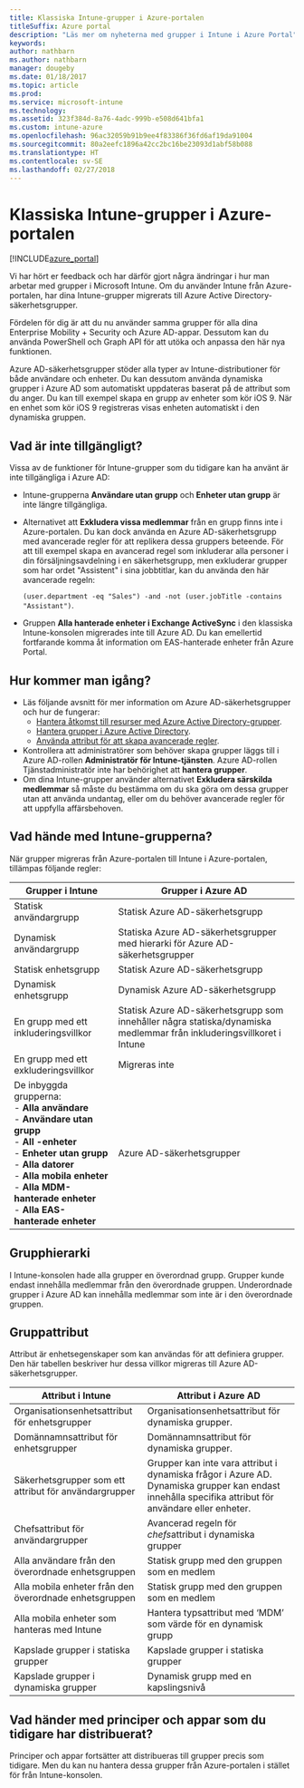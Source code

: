 ```yaml
---
title: Klassiska Intune-grupper i Azure-portalen
titleSuffix: Azure portal
description: "Läs mer om nyheterna med grupper i Intune i Azure Portal"
keywords: 
author: nathbarn
ms.author: nathbarn
manager: dougeby
ms.date: 01/18/2017
ms.topic: article
ms.prod: 
ms.service: microsoft-intune
ms.technology: 
ms.assetid: 323f384d-8a76-4adc-999b-e508d641bfa1
ms.custom: intune-azure
ms.openlocfilehash: 96ac32059b91b9ee4f83386f36fd6af19da91004
ms.sourcegitcommit: 80a2eefc1896a42cc2bc16be23093d1abf58b088
ms.translationtype: HT
ms.contentlocale: sv-SE
ms.lasthandoff: 02/27/2018
---
```

# <a name="intune-classic-groups-in-the-azure-portal"></a>Klassiska Intune-grupper i Azure-portalen

[!INCLUDE[azure_portal](./includes/azure_portal.md)]

Vi har hört er feedback och har därför gjort några ändringar i hur man arbetar med grupper i Microsoft Intune.
Om du använder Intune från Azure-portalen, har dina Intune-grupper migrerats till Azure Active Directory-säkerhetsgrupper.

Fördelen för dig är att du nu använder samma grupper för alla dina Enterprise Mobility + Security och Azure AD-appar. Dessutom kan du använda PowerShell och Graph API för att utöka och anpassa den här nya funktionen.

Azure AD-säkerhetsgrupper stöder alla typer av Intune-distributioner för både användare och enheter. Du kan dessutom använda dynamiska grupper i Azure AD som automatiskt uppdateras baserat på de attribut som du anger. Du kan till exempel skapa en grupp av enheter som kör iOS 9. När en enhet som kör iOS 9 registreras visas enheten automatiskt i den dynamiska gruppen.

## <a name="what-is-not-available"></a>Vad är inte tillgängligt?

Vissa av de funktioner för Intune-grupper som du tidigare kan ha använt är inte tillgängliga i Azure AD:

- Intune-grupperna **Användare utan grupp** och **Enheter utan grupp** är inte längre tillgängliga.
- Alternativet att **Exkludera vissa medlemmar** från en grupp finns inte i Azure-portalen. Du kan dock använda en Azure AD-säkerhetsgrupp med avancerade regler för att replikera dessa gruppers beteende. För att till exempel skapa en avancerad regel som inkluderar alla personer i din försäljningsavdelning i en säkerhetsgrupp, men exkluderar grupper som har ordet "Assistent" i sina jobbtitlar, kan du använda den här avancerade regeln:

  `(user.department -eq "Sales") -and -not (user.jobTitle -contains "Assistant")`.
- Gruppen **Alla hanterade enheter i Exchange ActiveSync** i den klassiska Intune-konsolen migrerades inte till Azure AD. Du kan emellertid fortfarande komma åt information om EAS-hanterade enheter från Azure Portal.

## <a name="how-to-get-started"></a>Hur kommer man igång?

- Läs följande avsnitt för mer information om Azure AD-säkerhetsgrupper och hur de fungerar:
    -  [Hantera åtkomst till resurser med Azure Active Directory-grupper](https://azure.microsoft.com/documentation/articles/active-directory-manage-groups/).
    -  [Hantera grupper i Azure Active Directory](https://azure.microsoft.com/documentation/articles/active-directory-accessmanagement-manage-groups/).
    -  [Använda attribut för att skapa avancerade regler](https://azure.microsoft.com/documentation/articles/active-directory-accessmanagement-groups-with-advanced-rules/).
-  Kontrollera att administratörer som behöver skapa grupper läggs till i Azure AD-rollen **Administratör för Intune-tjänsten**. Azure AD-rollen Tjänstadministratör inte har behörighet att **hantera grupper**.
-  Om dina Intune-grupper använder alternativet **Exkludera särskilda medlemmar** så måste du bestämma om du ska göra om dessa grupper utan att använda undantag, eller om du behöver avancerade regler för att uppfylla affärsbehoven.


## <a name="what-happened-to-intune-groups"></a>Vad hände med Intune-grupperna?
När grupper migreras från Azure-portalen till Intune i Azure-portalen, tillämpas följande regler:

| Grupper i Intune|Grupper i Azure AD|
|-----------------------------------------------------------------------|-------------------------------------------------------------|
|Statisk användargrupp|Statisk Azure AD-säkerhetsgrupp|
|Dynamisk användargrupp|Statiska Azure AD-säkerhetsgrupper med hierarki för Azure AD-säkerhetsgrupper|
|Statisk enhetsgrupp|Statisk Azure AD-säkerhetsgrupp|
|Dynamisk enhetsgrupp|Dynamisk Azure AD-säkerhetsgrupp|
|En grupp med ett inkluderingsvillkor|Statisk Azure AD-säkerhetsgrupp som innehåller några statiska/dynamiska medlemmar från inkluderingsvillkoret i Intune|
|En grupp med ett exkluderingsvillkor|Migreras inte|
|De inbyggda grupperna:<br>- **Alla användare**<br>- **Användare utan grupp**<br>- **All -enheter**<br>- **Enheter utan grupp**<br>- **Alla datorer**<br>- **Alla mobila enheter**<br>- **Alla MDM-hanterade enheter**<br>- **Alla EAS-hanterade enheter**|Azure AD-säkerhetsgrupper|

## <a name="group-hierarchy"></a>Grupphierarki

I Intune-konsolen hade alla grupper en överordnad grupp. Grupper kunde endast innehålla medlemmar från den överordnade gruppen. Underordnade grupper i Azure AD kan innehålla medlemmar som inte är i den överordnade gruppen.

## <a name="group-attributes"></a>Gruppattribut
Attribut är enhetsegenskaper som kan användas för att definiera grupper. Den här tabellen beskriver hur dessa villkor migreras till Azure AD-säkerhetsgrupper.

| Attribut i Intune|Attribut i Azure AD|
|-----------------------------------------------------------------------|-------------------------------------------------------------|
|Organisationsenhetsattribut för enhetsgrupper|Organisationsenhetsattribut för dynamiska grupper.|
|Domännamnsattribut för enhetsgrupper|Domännamnsattribut för dynamiska grupper.|
|Säkerhetsgrupper som ett attribut för användargrupper|Grupper kan inte vara attribut i dynamiska frågor i Azure AD. Dynamiska grupper kan endast innehålla specifika attribut för användare eller enheter.|
|Chefsattribut för användargrupper|Avancerad regeln för *chefs*attribut i dynamiska grupper|
|Alla användare från den överordnade enhetsgruppen|Statisk grupp med den gruppen som en medlem|
|Alla mobila enheter från den överordnade enhetsgruppen|Statisk grupp med den gruppen som en medlem|
|Alla mobila enheter som hanteras med Intune|Hantera typsattribut med ‘MDM’ som värde för en dynamisk grupp|
|Kapslade grupper i statiska grupper |Kapslade grupper i statiska grupper|
|Kapslade grupper i dynamiska grupper|Dynamisk grupp med en kapslingsnivå|

## <a name="what-happens-to-policies-and-apps-you-previously-deployed"></a>Vad händer med principer och appar som du tidigare har distribuerat?

Principer och appar fortsätter att distribueras till grupper precis som tidigare. Men du kan nu hantera dessa grupper från Azure-portalen i stället för från Intune-konsolen.

